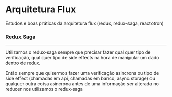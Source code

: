 # Arquitetura Flux
Estudos e boas práticas da arquitetura flux (redux, redux-saga, reactotron)


### Redux Saga
---
Utilizamos o redux-saga sempre que precisar fazer qual quer tipo de verificação, qual quer tipo de side effects na hora de manipular um dado dentro de redux.

Então sempre que quisermos fazer uma verificação asincrona ou tipo de side effect (chamadas em api, chamadas em banco, async storage) ou qualquer outra coisa asincrona antes de uma informação ser alterada no reducer nos utilizamos o redux-saga
